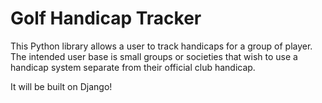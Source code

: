 # Golf Handicap Tracker

This Python library allows a user to track handicaps for a group of player. The intended user base is small groups or
societies that wish to use a handicap system separate from their official club handicap. 

It will be built on Django! 